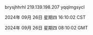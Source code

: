 brysjhhrhl 219.139.198.207 yqqlmgsycl

2024年 09月 26日 星期四 16:10:02 CST

2024年 09月 26日 星期四 08:10:02 GMT
